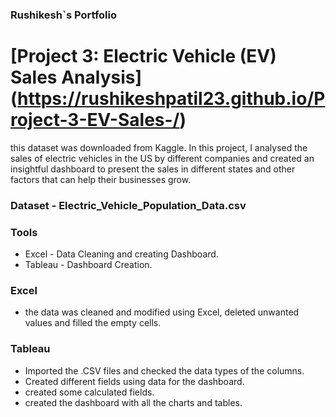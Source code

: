 ### Rushikesh`s Portfolio

# [Project 3: Electric Vehicle (EV) Sales Analysis] (https://rushikeshpatil23.github.io/Project-3-EV-Sales-/)
   this dataset was downloaded from Kaggle. In this project, I analysed the sales of electric vehicles in the US by different companies and created an insightful dashboard to present the sales in different 
   states and other factors that can help their businesses grow.

### Dataset - Electric_Vehicle_Population_Data.csv

### Tools 

  - Excel - Data Cleaning and creating Dashboard.
  - Tableau - Dashboard Creation.

### Excel
  - the data was cleaned and modified using Excel, deleted unwanted values and filled the empty cells.

### Tableau
  - Imported the .CSV files and checked the data types of the columns.
  - Created different fields using data for the dashboard.
  - created some calculated fields.
  - created the dashboard with all the charts and tables.
